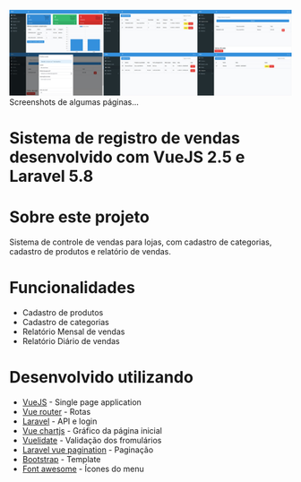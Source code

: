 ![Alt text](/pdv-laravel-vuejs.jpg?raw=true)
Screenshots de algumas páginas...

# Sistema de registro de vendas desenvolvido com VueJS 2.5 e Laravel 5.8

# Sobre este projeto

Sistema de controle de vendas para lojas, com cadastro de categorias, cadastro de produtos e relatório de vendas.

# Funcionalidades

* Cadastro de produtos
* Cadastro de categorias
* Relatório Mensal de vendas
* Relatório Diário de vendas

# Desenvolvido utilizando

* [VueJS](https://vuejs.org/) - Single page application
* [Vue router](https://router.vuejs.org/) - Rotas
* [Laravel](https://laravel.com/) - API e login
* [Vue chartjs](https://vue-chartjs.org/) - Gráfico da página inicial
* [Vuelidate](https://vuelidate.netlify.com/) - Validação dos fromulários
* [Laravel vue pagination](https://github.com/gilbitron/laravel-vue-pagination) - Paginação
* [Bootstrap](https://getbootstrap.com/) - Template
* [Font awesome](https://fontawesome.com/) - Ícones do menu
